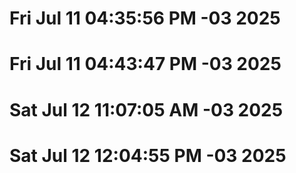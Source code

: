 # Fri Jul 11 04:35:56 PM -03 2025
# Fri Jul 11 04:43:47 PM -03 2025
# Sat Jul 12 11:07:05 AM -03 2025
# Sat Jul 12 12:04:55 PM -03 2025
